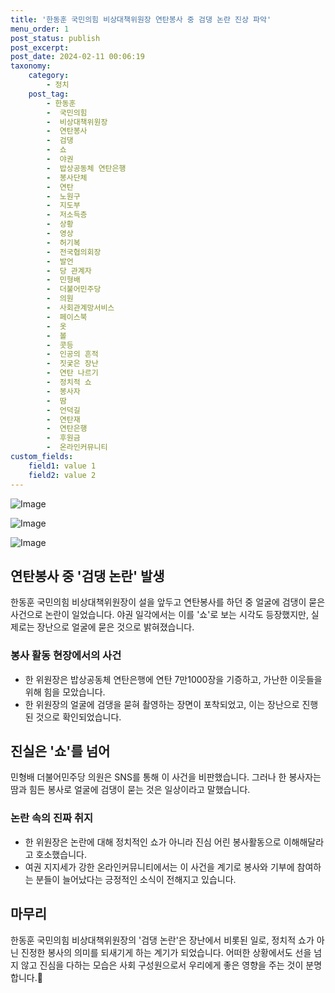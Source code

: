 ```yaml
---
title: '한동훈 국민의힘 비상대책위원장 연탄봉사 중 검댕 논란 진상 파악'
menu_order: 1
post_status: publish
post_excerpt: 
post_date: 2024-02-11 00:06:19
taxonomy:
    category:
        - 정치
    post_tag:
        - 한동훈
        -  국민의힘
        -  비상대책위원장
        -  연탄봉사
        -  검댕
        -  쇼
        -  야권
        -  밥상공동체 연탄은행
        -  봉사단체
        -  연탄
        -  노원구
        -  지도부
        -  저소득층
        -  상황
        -  영상
        -  허기복
        -  전국협의회장
        -  발언
        -  당 관계자
        -  민형배
        -  더불어민주당
        -  의원
        -  사회관계망서비스
        -  페이스북
        -  옷
        -  볼
        -  콧등
        -  인공의 흔적
        -  짓궂은 장난
        -  연탄 나르기
        -  정치적 쇼
        -  봉사자
        -  땀
        -  언덕길
        -  연탄재
        -  연탄은행
        -  후원금
        -  온라인커뮤니티
custom_fields:
    field1: value 1
    field2: value 2
---
```


![Image](https://imgnews.pstatic.net/image/016/2024/02/10/20240210050053_0_20240210183101167.jpg?type=w647)

![Image](https://imgnews.pstatic.net/image/016/2024/02/10/20240210050054_0_20240210183101171.jpg?type=w647)

![Image](https://imgnews.pstatic.net/image/016/2024/02/10/20240210050055_0_20240210183101175.jpg?type=w647)

## 연탄봉사 중 '검댕 논란' 발생
한동훈 국민의힘 비상대책위원장이 설을 앞두고 연탄봉사를 하던 중 얼굴에 검댕이 묻은 사건으로 논란이 일었습니다. 야권 일각에서는 이를 '쇼'로 보는 시각도 등장했지만, 실제로는 장난으로 얼굴에 묻은 것으로 밝혀졌습니다. 
### 봉사 활동 현장에서의 사건
- 한 위원장은 밥상공동체 연탄은행에 연탄 7만1000장을 기증하고, 가난한 이웃들을 위해 힘을 모았습니다.
- 한 위원장의 얼굴에 검댕을 묻혀 촬영하는 장면이 포착되었고, 이는 장난으로 진행된 것으로 확인되었습니다.
## 진실은 '쇼'를 넘어
민형배 더불어민주당 의원은 SNS를 통해 이 사건을 비판했습니다. 그러나 한 봉사자는 땀과 힘든 봉사로 얼굴에 검댕이 묻는 것은 일상이라고 말했습니다.
### 논란 속의 진짜 취지
- 한 위원장은 논란에 대해 정치적인 쇼가 아니라 진심 어린 봉사활동으로 이해해달라고 호소했습니다.
- 여권 지지세가 강한 온라인커뮤니티에서는 이 사건을 계기로 봉사와 기부에 참여하는 분들이 늘어났다는 긍정적인 소식이 전해지고 있습니다.
## 마무리
한동훈 국민의힘 비상대책위원장의 '검댕 논란'은 장난에서 비롯된 일로, 정치적 쇼가 아닌 진정한 봉사의 의미를 되새기게 하는 계기가 되었습니다. 어떠한 상황에서도 선을 넘지 않고 진심을 다하는 모습은 사회 구성원으로서 우리에게 좋은 영향을 주는 것이 분명합니다.
